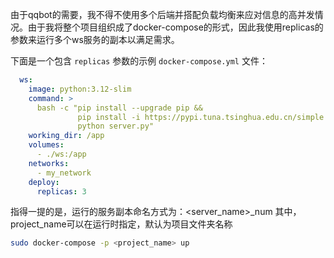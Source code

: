由于qqbot的需要，我不得不使用多个后端并搭配负载均衡来应对信息的高并发情况。由于我将整个项目组织成了docker-compose的形式，因此我使用replicas的参数来运行多个ws服务的副本以满足需求。

下面是一个包含 `replicas` 参数的示例 `docker-compose.yml` 文件：

```yaml
  ws:
    image: python:3.12-slim
    command: >
      bash -c "pip install --upgrade pip &&
               pip install -i https://pypi.tuna.tsinghua.edu.cn/simple -r requirements.txt &&
               python server.py"
    working_dir: /app
    volumes:
      - ./ws:/app
    networks:
      - my_network
    deploy:
      replicas: 3
```

指得一提的是，运行的服务副本命名方式为：<projectname><server_name>\_num
其中，project_name可以在运行时指定，默认为项目文件夹名称

```bash
sudo docker-compose -p <project_name> up
```
